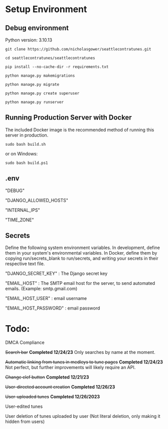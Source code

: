 # Setup Environment

## Debug environment 
Python version: 3.10.13

    git clone https://github.com/nicholasgower/seattlecontratunes.git

    cd seattlecontratunes/seattlecontratunes

    pip install --no-cache-dir -r requirements.txt

    python manage.py makemigrations

    python manage.py migrate

    python manage.py create superuser

    python manage.py runserver

## Running Production Server with Docker

The included Docker image is the recommended method of running this server in production.

    sudo bash build.sh

or on Windows:

    sudo bash build.ps1



## .env

"DEBUG"

"DJANGO_ALLOWED_HOSTS"

"INTERNAL_IPS"

"TIME_ZONE"





## Secrets

Define the following system environment variables. In development, define them in your system's environmental variables. In Docker, define them by copying run/secrets_blank to run/secrets, and writing your secrets in their respective text file.

"DJANGO_SECRET_KEY" : The Django secret key

"EMAIL_HOST" : The SMTP email host for the server, to send automated emails. (Example: smtp.gmail.com)

"EMAIL_HOST_USER" : email username

"EMAIL_HOST_PASSWORD" : email password




# Todo:


DMCA Compliance

~~Search bar~~ **Completed 12/24/23** Only searches by name at the moment.

~~Automatic linking from tunes in medleys to tune pages~~ **Completed 12/24/23** Not perfect, but further improvements will likely require an API.

~~Change clef button~~ **Completed 12/21/23**

~~User-directed account creation~~ **Completed 12/26/23**

~~User-uploaded tunes~~ **Completed 12/26/2023**

User-edited tunes

User deletion of tunes uploaded by user (Not literal deletion, only making it hidden from users)
